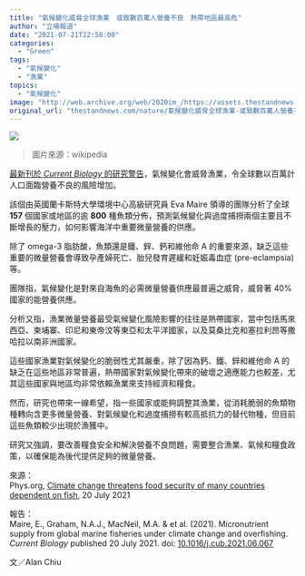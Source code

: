```yaml
---
title: "氣候變化威脅全球漁業　或致數百萬人營養不良　熱帶地區最高危"
author: "立場報道"
date: "2021-07-21T22:58:00"
categories:
  - "Green"
tags:
  - "氣候變化"
  - "漁業"
topics:
  - "氣候變化"
image: "http://web.archive.org/web/2020im_/https://assets.thestandnews.com/media/photos/Untitled-2_4m2kxdx.png"
original_url: "thestandnews.com/nature/氣候變化威脅全球漁業-或致數百萬人營養不良-熱帶地區最高危"
---
```

![](http://web.archive.org/web/2020im_/https://assets.thestandnews.com/media/photos/Untitled-2_4m2kxdx.png)
> 圖片來源：wikipedia

[最新刊於 _Current Biology_ 的研究警告](http://web.archive.org/web/20211229132837/https://www.cell.com/current-biology/fulltext/S0960-9822(21)00896-4)，氣候變化會威脅漁業，令全球數以百萬計人口面臨營養不良的風險增加。

該個由英國蘭卡斯特大學環境中心高級研究員 Eva Maire 領導的團隊分析了全球 **157** 個國家或地區的逾 **800** 種魚類分佈，預測氣候變化與過度捕撈兩個主要且不斷增長的壓力，如何影響海洋中重要微量營養的供應。

除了 omega-3 脂肪酸，魚類還是鐵、鋅、鈣和維他命 A 的重要來源，缺乏這些重要的微量營養會導致孕產婦死亡、胎兒發育遲緩和妊娠毒血症 (pre-eclampsia) 等。

團隊指，氣候變化是對來自海魚的必需微量營養供應最普遍之威脅，威脅著 40% 國家的能營養供應。

分析又指，漁業微量營養最受氣候變化風險影響的往往是熱帶國家，當中包括馬來西亞、柬埔寨、印尼和東帝汶等東亞和太平洋國家，以及莫桑比克和塞拉利昂等撒哈拉以南非洲國家。

這些國家漁業對氣候變化的脆弱性尤其嚴重，除了因為鈣、鐵、鋅和維他命 A 的缺乏在這些地區非常普遍，熱帶國家對氣候變化帶來的破壞之適應能力也較差，尤其這些國家與地區均非常依賴漁業來支持經濟和糧食。

然而，研究也帶來一線希望，指一些國家或能夠調整其漁業，從消耗脆弱的魚類物種轉向含更多微量營養、對氣候變化和過度捕撈有較高抵抗力的替代物種，但目前這些魚類較少出現於漁獲中。

研究又強調，要改善糧食安全和解決營養不良問題，需要整合漁業、氣候和糧食政策，以確保能為後代提供足夠的微量營養。

來源：  
Phys.org, [Climate change threatens food security of many countries dependent on fish](http://web.archive.org/web/20211229132837/https://phys.org/news/2021-07-climate-threatens-food-countries-fish.html), 20 July 2021

報告：  
Maire, E., Graham, N.A.J., MacNeil, M.A. & et al. (2021). Micronutrient supply from global marine fisheries under climate change and overfishing. _Current Biology_ published 20 July 2021. doi: [10.1016/j.cub.2021.06.067](http://web.archive.org/web/20211229132837/https://www.cell.com/current-biology/fulltext/S0960-9822(21)00896-4)

文／Alan Chiu